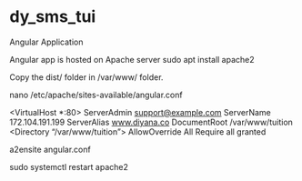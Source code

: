 # dy_sms_tui
Angular Application

Angular app is hosted on Apache server
sudo apt install apache2

Copy the dist/ folder in /var/www/ folder.

nano /etc/apache/sites-available/angular.conf

<VirtualHost *:80>
ServerAdmin support@example.com
ServerName 172.104.191.199
ServerAlias www.diyana.co
DocumentRoot /var/www/tuition
<Directory “/var/www/tuition”>
AllowOverride All
Require all granted

a2ensite angular.conf

sudo systemctl restart apache2
